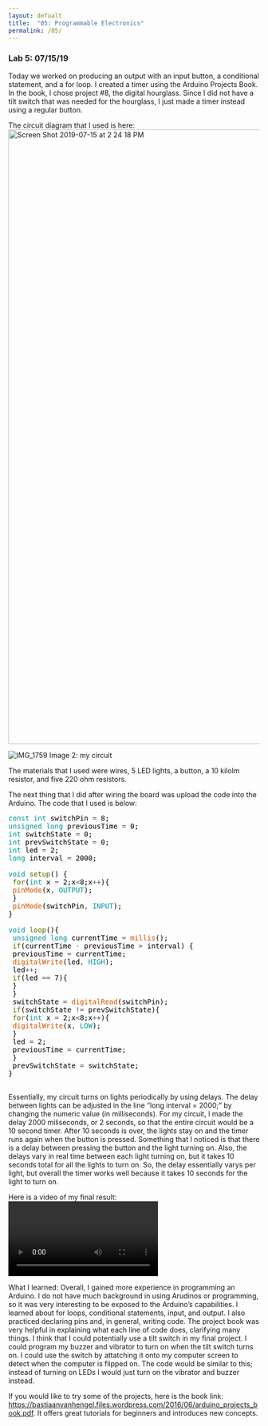 ```yaml
---
layout: defualt
title:  "05: Programmable Electronics"
permalink: /05/
---
```


### Lab 5: 07/15/19

Today we worked on producing an output with an input button, a conditional statement, and a for loop. I created a timer using the Arduino Projects Book. In the book, I chose project #8, the digital hourglass. Since I did not have a tilt switch that was needed for the hourglass, I just made a timer instead using a regular button.

The circuit diagram that I used is here:
<img width="1232" alt="Screen Shot 2019-07-15 at 2 24 18 PM" src="https://user-images.githubusercontent.com/52216217/61239177-504a3f00-a70c-11e9-9d66-a855ad303fb4.png">

![IMG_1759](https://user-images.githubusercontent.com/52216217/61239246-78d23900-a70c-11e9-8cac-af48f15086b4.jpg)
Image 2: my circuit

The materials that I used were wires, 5 LED lights, a button, a 10 kilolm resistor, and five 220 ohm resistors.


The next thing that I did after wiring the board was upload the code into the Arduino. The code that I used is below:
<pre>
<font color="#00979c">const</font> <font color="#00979c">int</font> <font color="#000000">switchPin</font> <font color="#434f54">=</font> <font color="#000000">8</font><font color="#000000">;</font>
<font color="#00979c">unsigned</font> <font color="#00979c">long</font> <font color="#000000">previousTime</font> <font color="#434f54">=</font> <font color="#000000">0</font><font color="#000000">;</font>
<font color="#00979c">int</font> <font color="#000000">switchState</font> <font color="#434f54">=</font> <font color="#000000">0</font><font color="#000000">;</font>
<font color="#00979c">int</font> <font color="#000000">prevSwitchState</font> <font color="#434f54">=</font> <font color="#000000">0</font><font color="#000000">;</font>
<font color="#00979c">int</font> <font color="#000000">led</font> <font color="#434f54">=</font> <font color="#000000">2</font><font color="#000000">;</font>
<font color="#00979c">long</font> <font color="#000000">interval</font> <font color="#434f54">=</font> <font color="#000000">2000</font><font color="#000000">;</font>

<font color="#00979c">void</font> <font color="#5e6d03">setup</font><font color="#000000">(</font><font color="#000000">)</font> <font color="#000000">{</font>
 <font color="#5e6d03">for</font><font color="#000000">(</font><font color="#00979c">int</font> <font color="#000000">x</font> <font color="#434f54">=</font> <font color="#000000">2</font><font color="#000000">;</font><font color="#000000">x</font><font color="#434f54">&lt;</font><font color="#000000">8</font><font color="#000000">;</font><font color="#000000">x</font><font color="#434f54">++</font><font color="#000000">)</font><font color="#000000">{</font>
 <font color="#d35400">pinMode</font><font color="#000000">(</font><font color="#000000">x</font><font color="#434f54">,</font> <font color="#00979c">OUTPUT</font><font color="#000000">)</font><font color="#000000">;</font>
 <font color="#000000">}</font>
 <font color="#d35400">pinMode</font><font color="#000000">(</font><font color="#000000">switchPin</font><font color="#434f54">,</font> <font color="#00979c">INPUT</font><font color="#000000">)</font><font color="#000000">;</font>
<font color="#000000">}</font>

<font color="#00979c">void</font> <font color="#5e6d03">loop</font><font color="#000000">(</font><font color="#000000">)</font><font color="#000000">{</font>
 <font color="#00979c">unsigned</font> <font color="#00979c">long</font> <font color="#000000">currentTime</font> <font color="#434f54">=</font> <font color="#d35400">millis</font><font color="#000000">(</font><font color="#000000">)</font><font color="#000000">;</font>
 <font color="#5e6d03">if</font><font color="#000000">(</font><font color="#000000">currentTime</font> <font color="#434f54">-</font> <font color="#000000">previousTime</font> <font color="#434f54">&gt;</font> <font color="#000000">interval</font><font color="#000000">)</font> <font color="#000000">{</font>
 <font color="#000000">previousTime</font> <font color="#434f54">=</font> <font color="#000000">currentTime</font><font color="#000000">;</font>
 <font color="#d35400">digitalWrite</font><font color="#000000">(</font><font color="#000000">led</font><font color="#434f54">,</font> <font color="#00979c">HIGH</font><font color="#000000">)</font><font color="#000000">;</font>
 <font color="#000000">led</font><font color="#434f54">++</font><font color="#000000">;</font>
 <font color="#5e6d03">if</font><font color="#000000">(</font><font color="#000000">led</font> <font color="#434f54">==</font> <font color="#000000">7</font><font color="#000000">)</font><font color="#000000">{</font>
 <font color="#000000">}</font>
 <font color="#000000">}</font>
 <font color="#000000">switchState</font> <font color="#434f54">=</font> <font color="#d35400">digitalRead</font><font color="#000000">(</font><font color="#000000">switchPin</font><font color="#000000">)</font><font color="#000000">;</font>
 <font color="#5e6d03">if</font><font color="#000000">(</font><font color="#000000">switchState</font> <font color="#434f54">!=</font> <font color="#000000">prevSwitchState</font><font color="#000000">)</font><font color="#000000">{</font>
 <font color="#5e6d03">for</font><font color="#000000">(</font><font color="#00979c">int</font> <font color="#000000">x</font> <font color="#434f54">=</font> <font color="#000000">2</font><font color="#000000">;</font><font color="#000000">x</font><font color="#434f54">&lt;</font><font color="#000000">8</font><font color="#000000">;</font><font color="#000000">x</font><font color="#434f54">++</font><font color="#000000">)</font><font color="#000000">{</font>
 <font color="#d35400">digitalWrite</font><font color="#000000">(</font><font color="#000000">x</font><font color="#434f54">,</font> <font color="#00979c">LOW</font><font color="#000000">)</font><font color="#000000">;</font>
 <font color="#000000">}</font>
 <font color="#000000">led</font> <font color="#434f54">=</font> <font color="#000000">2</font><font color="#000000">;</font>
 <font color="#000000">previousTime</font> <font color="#434f54">=</font> <font color="#000000">currentTime</font><font color="#000000">;</font>
 <font color="#000000">}</font>
 <font color="#000000">prevSwitchState</font> <font color="#434f54">=</font> <font color="#000000">switchState</font><font color="#000000">;</font>
<font color="#000000">}</font>

</pre>


Essentially, my circuit turns on lights periodically by using delays. The delay between lights can be adjusted in the line “long interval = 2000;” by changing the numeric value (in milliseconds). For my circuit, I made the delay 2000 miliseconds, or 2 seconds, so that the entire circuit would be a 10 second timer. After 10 seconds is over, the lights stay on and the timer runs again when the button is pressed. Something that I noticed is that there is a delay between pressing the button and the light turning on. Also, the delays vary in real time between each light turning on, but it takes 10 seconds total for all the lights to turn on. So, the delay essentially varys per light, but overall the timer works well because it takes 10 seconds for the light to turn on. 

Here is a video of my final result:
<video width="" controls="">
		<source src="IMG_1761.TRIM 2_2.mp4" type="video/mp4">
	</video>


What I learned: 
Overall, I gained more experience in programming an Arduino. I do not have much background in using Arudinos or programming, so it was very interesting to be exposed to the Arduino’s capabilities. I learned about for loops, conditional statements, input, and output. I also practiced declaring pins and, in general, writing code. The project book was very helpful in explaining what each line of code does, clarifying many things. 
I think that I could potentially use a tilt switch in my final project. I could program my buzzer and vibrator to turn on when the tilt switch turns on. I could use the switch by attatching it onto my computer screen to detect when the computer is flipped on. The code would be similar to this; instead of turning on LEDs I would just turn on the vibrator and buzzer instead.

If you would like to try some of the projects, here is the book link: https://bastiaanvanhengel.files.wordpress.com/2016/06/arduino_projects_book.pdf. It offers great tutorials for beginners and introduces new concepts.
